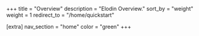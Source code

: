+++
title = "Overview"
description = "Elodin Overview."
sort_by = "weight"
weight = 1
redirect_to = "/home/quickstart"

[extra]
nav_section = "home"
color = "green"
+++
